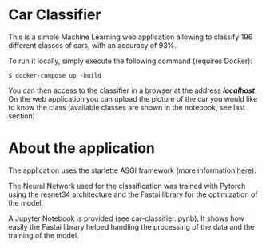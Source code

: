 # Car Classifier

This is a simple Machine Learning web application allowing to classify 196 different classes of cars, with an accuracy of 93%.

To run it locally, simply execute the following command (requires Docker):
```
$ docker-compose up -build
```
You can then access to the classifier in a browser at the address ***localhost***. On the web application you can upload the picture of the car you would like to know the class (available classes are shown in the notebook, see last section)
 
 # About the application
 
 The application uses the starlette ASGI framework (more information  [here](https://github.com/encode/starlette)).
 
 The Neural Network used for the classification was trained with Pytorch using the resnet34 architecture and the Fastai library for the optimization of the model.
 
 A Jupyter Notebook is provided (see car-classifier.ipynb). It shows how easily the Fastai library helped handling the processing of the data and the training of the model.
